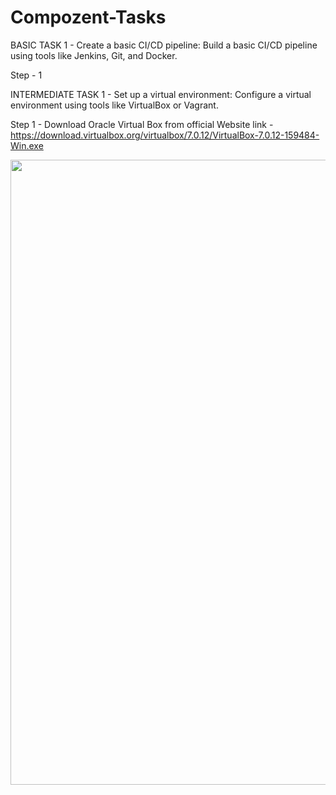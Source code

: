 # Compozent-Tasks

BASIC TASK 1 - Create a basic CI/CD pipeline: Build a basic CI/CD pipeline using tools
like Jenkins, Git, and Docker.

Step - 1 








INTERMEDIATE TASK 1 - Set up a virtual environment: Configure a virtual environment using
tools like VirtualBox or Vagrant.

Step 1 - Download Oracle Virtual Box from official Website
link - https://download.virtualbox.org/virtualbox/7.0.12/VirtualBox-7.0.12-159484-Win.exe

<img width="1200" height="1000" src=https://github.com/tohidhanfi20/Compozent-Tasks/blob/main/Screenshots/Install%20VirtualBox.png>

